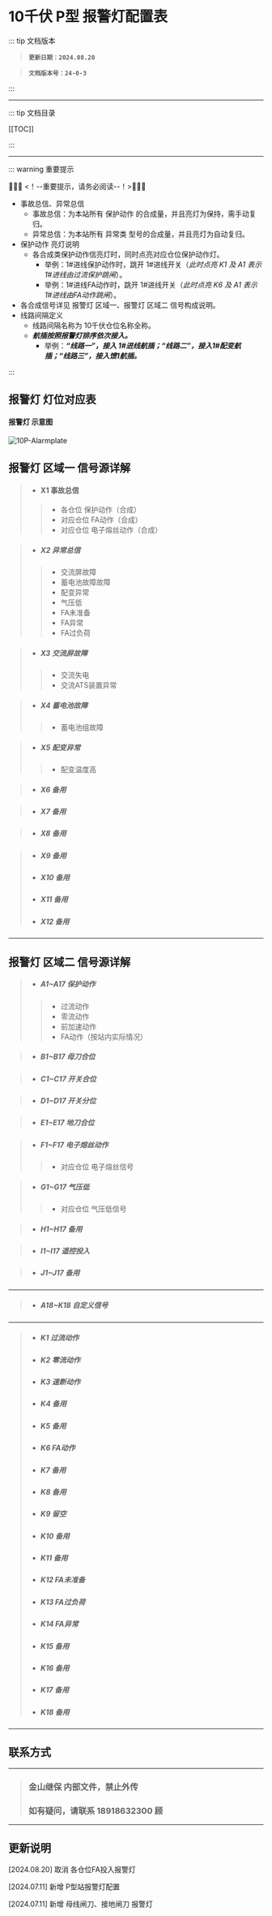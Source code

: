 # 10千伏 P型 报警灯配置表



::: tip 文档版本

> **`更新日期：2024.08.20`**

> **`文档版本号：24-0-3`**

:::

------

::: tip 文档目录 

[[TOC]]

:::

------

::: warning 重要提示

📣📣📣 <！--重要提示，请务必阅读--！>📣📣📣

- 事故总信、异常总信
  - 事故总信：为本站所有 保护动作 的合成量，并且亮灯为保持，需手动复归。
  - 异常总信：为本站所有 异常类 型号的合成量，并且亮灯为自动复归。
- 保护动作 亮灯说明
  - 各合成类保护动作信亮灯时，同时点亮对应仓位保护动作灯。
    - 举例：1#进线保护动作时，跳开 1#进线开关（*此时点亮 K1 及 A1 表示1#进线由过流保护跳闸*）。
    - 举例：1#进线FA动作时，跳开 1#进线开关（*此时点亮 K6 及 A1 表示1#进线由FA动作跳闸*）。
- 各合成信号详见 报警灯 区域一、报警灯 区域二 信号构成说明。
- 线路间隔定义
  - 线路间隔名称为 10千伏仓位名称全称。
  - ***航插按照报警灯排序依次接入。***
    - 举例：***“线路一”，接入 1#进线航插；“线路二”，接入1#配变航插；“线路三”，接入馈1航插。***


:::



## 报警灯 灯位对应表

#### 报警灯  示意图

![10P-Alarmplate](./img/10P-Alarmplate.webp)



## 报警灯 区域一  信号源详解

>- #### X1	事故总信
>
>> - 各仓位 保护动作（合成）
>> - 对应仓位 FA动作（合成）
>> - 对应仓位 电子熔丝动作（合成）

>- ##### X2	异常总信
>
>>- 交流屏故障
>>- 蓄电池故障故障
>>- 配变异常
>>- 气压低
>>- FA未准备
>>- FA异常
>>- FA过负荷

>- ##### X3	交流屏故障
>
>>- 交流失电
>>- 交流ATS装置异常

>- ##### X4	蓄电池故障
>
>>- 蓄电池组故障

>- ##### X5	配变异常
>
>>- 配变温度高

>- ##### X6	备用
>

>- ##### X7	备用
>

>- ##### X8	备用
>

>- ##### X9	备用
>
>- ##### X10	备用
>
>- ##### X11	备用
>
>- ##### X12	备用

------



## 报警灯 区域二 信号源详解

> - ##### A1~A17	保护动作
>
> > - 过流动作
> > - 零流动作
> > - 前加速动作
> > - FA动作（按站内实际情况）

> - ##### B1~B17	母刀合位

> - ##### C1~C17	开关合位

> - ##### D1~D17	开关分位

> - ##### E1~E17	地刀合位

> - ##### F1~F17	电子熔丝动作
>>- 对应仓位 电子熔丝信号

> - ##### G1~G17	气压低
>>- 对应仓位 气压低信号

> - ##### H1~H17	备用

> - ##### I1~I17	遥控投入

> - ##### J1~J17	备用
----
> - ##### A18~K18	自定义信号 

----
> - ##### K1	过流动作
>
> - ##### K2	零流动作
>
> - ##### K3	速断动作
>
> - ##### K4	备用
>
> - ##### K5	备用
>
> - ##### K6	FA动作
>
> - ##### K7	备用
>
> - ##### K8	备用
>
> - ##### K9	留空
>
> - ##### K10	备用
>
> - ##### K11	备用
>
> - ##### K12	FA未准备
>
> - ##### K13	FA过负荷
>
> - ##### K14	FA异常
>
> - ##### K15	备用
>
> - ##### K16	备用
>
> - ##### K17	备用
>
> - ##### K18	备用

------



## 联系方式

------

> ### 金山继保 内部文件，禁止外传
>
> ### 如有疑问，请联系 18918632300 顾

------



## 更新说明

[2024.08.20]	取消 各仓位FA投入报警灯

[2024.07.11]	新增 P型站报警灯配置

[2024.07.11]	新增 母线闸刀、接地闸刀 报警灯

